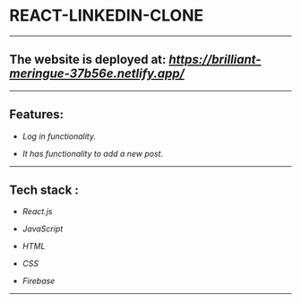 # **REACT-LINKEDIN-CLONE**
---


## The website is deployed at: _https://brilliant-meringue-37b56e.netlify.app/_

---
## Features:

- _Log in functionality._

- _It has functionality to add a new post._


---

## Tech stack : 
- _React.js_ 

- _JavaScript_

- _HTML_

- _CSS_

- _Firebase_

---





